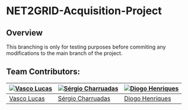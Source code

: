 # NET2GRID-Acquisition-Project

## Overview

This branching is only for testing purposes before commiting any modifications to the main branch of the project.

## Team Contributors:

| [![Vasco Lucas](https://avatars.githubusercontent.com/u/110473841?v=4&s=144)](https://github.com/VascoLucas01) | [![Sérgio Charruadas](https://avatars.githubusercontent.com/u/20626461?v=4&s=144)](https://github.com/itzvenom) | [![Diogo Henriques](https://avatars.githubusercontent.com/u/125299195?v=4&s=144)](https://github.com/diohen90) |
|---|---|---|
| [Vasco Lucas](https://github.com/VascoLucas01) | [Sérgio Charruadas](https://github.com/itzvenom) | [Diogo Henriques](https://github.com/diohen90) |
